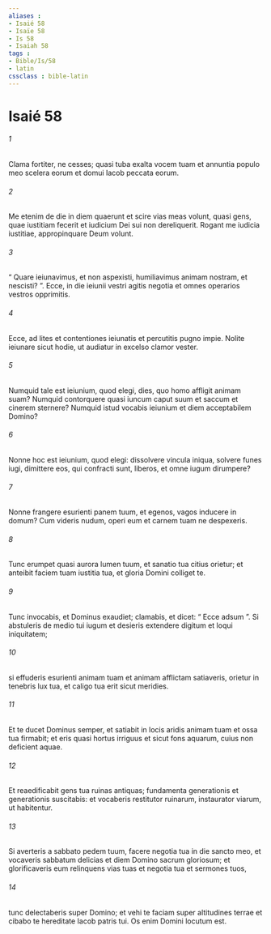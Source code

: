 ```yaml
---
aliases : 
- Isaié 58
- Isaïe 58
- Is 58
- Isaiah 58
tags : 
- Bible/Is/58
- latin
cssclass : bible-latin
---
```


# Isaié 58

###### 1
Clama fortiter, ne cesses; quasi tuba exalta vocem tuam et annuntia populo meo scelera eorum et domui Iacob peccata eorum.
###### 2
Me etenim de die in diem quaerunt et scire vias meas volunt, quasi gens, quae iustitiam fecerit et iudicium Dei sui non dereliquerit. Rogant me iudicia iustitiae, appropinquare Deum volunt.
###### 3
“ Quare ieiunavimus, et non aspexisti, humiliavimus animam nostram, et nescisti? ”. Ecce, in die ieiunii vestri agitis negotia et omnes operarios vestros opprimitis.
###### 4
Ecce, ad lites et contentiones ieiunatis et percutitis pugno impie. Nolite ieiunare sicut hodie, ut audiatur in excelso clamor vester.
###### 5
Numquid tale est ieiunium, quod elegi, dies, quo homo affligit animam suam? Numquid contorquere quasi iuncum caput suum et saccum et cinerem sternere? Numquid istud vocabis ieiunium et diem acceptabilem Domino?
###### 6
Nonne hoc est ieiunium, quod elegi: dissolvere vincula iniqua, solvere funes iugi, dimittere eos, qui confracti sunt, liberos, et omne iugum dirumpere?
###### 7
Nonne frangere esurienti panem tuum, et egenos, vagos inducere in domum? Cum videris nudum, operi eum et carnem tuam ne despexeris.
###### 8
Tunc erumpet quasi aurora lumen tuum, et sanatio tua citius orietur; et anteibit faciem tuam iustitia tua, et gloria Domini colliget te.
###### 9
Tunc invocabis, et Dominus exaudiet; clamabis, et dicet: “ Ecce adsum ”. Si abstuleris de medio tui iugum et desieris extendere digitum et loqui iniquitatem;
###### 10
si effuderis esurienti animam tuam et animam afflictam satiaveris, orietur in tenebris lux tua, et caligo tua erit sicut meridies.
###### 11
Et te ducet Dominus semper, et satiabit in locis aridis animam tuam et ossa tua firmabit; et eris quasi hortus irriguus et sicut fons aquarum, cuius non deficient aquae.
###### 12
Et reaedificabit gens tua ruinas antiquas; fundamenta generationis et generationis suscitabis: et vocaberis restitutor ruinarum, instaurator viarum, ut habitentur.
###### 13
Si averteris a sabbato pedem tuum, facere negotia tua in die sancto meo, et vocaveris sabbatum delicias et diem Domino sacrum gloriosum; et glorificaveris eum relinquens vias tuas et negotia tua et sermones tuos,
###### 14
tunc delectaberis super Domino; et vehi te faciam super altitudines terrae et cibabo te hereditate Iacob patris tui. Os enim Domini locutum est.
